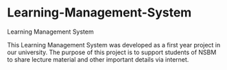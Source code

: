 # Learning-Management-System
Learning Management System

This Learning Management System was developed as a first year project in our university. 
The purpose of this project is to support students of NSBM to share lecture material and other important details via internet.
